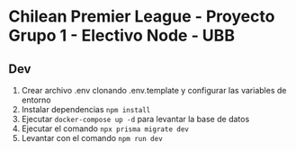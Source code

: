 # Chilean Premier League - Proyecto Grupo 1 - Electivo Node - UBB

## Dev

1. Crear archivo .env clonando .env.template y configurar las variables de entorno
2. Instalar dependencias `npm install`
3. Ejecutar `docker-compose up -d` para levantar la base de datos
4. Ejecutar el comando `npx prisma migrate dev`
5. Levantar con el comando `npm run dev`

